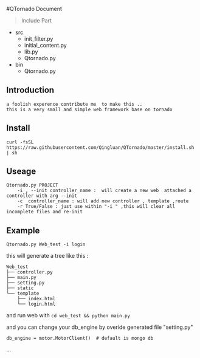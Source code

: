 #QTornado  Document
>Include Part
 
 - src
    + init_filter.py
    + initial_content.py
    + lib.py
    + Qtornado.py
 - bin 
    + Qtornado.py 
 
## Introduction 
    a foolish experence contribute me  to make this ..
    this is a very small and simple web framework base on tornado 
## Install 
    curl -fsSL https://raw.githubusercontent.com/Qingluan/QTornado/master/install.sh | sh 
## Useage 
    
    Qtornado.py PROJECT  
        -i , --init controller_name :  will create a new web  attached a    controller with arg --init  
        -c  controller_name : will add new controller , template ,route 
        -r True/False : just use within "-i " ,this will clear all incomplete files and re-init  
## Example

<code>Qtornado.py Web_test -i login</code> 

this will generate a tree like this :

    Web_test
    ├── controller.py
    ├── main.py
    ├── setting.py
    ├── static
    └── template
        ├── index.html
        └── login.html

and run web with <code>cd web_test && python main.py </code>

and you can change your db_engine by overide  generated file "setting.py"

    db_engine = motor.MotorClient()  # default is mongo db

...
